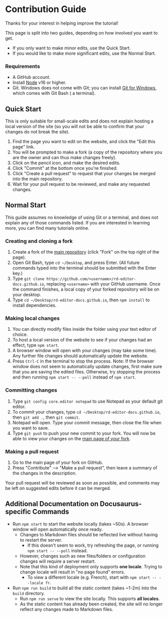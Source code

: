 # Contribution Guide

Thanks for your interest in helping improve the tutorial!

This page is split into two guides, depending on how involved you want to get.
- If you only want to make minor edits, use the Quick Start.
- If you would like to make more significant edits, use the Normal Start.

### Requirements
- A GitHub account.
- Install [Node](https://nodejs.org/en/download/) v16 or higher.
- Git. Windows does not come with Git; you can install [Git for Windows](https://gitforwindows.org/), which comes with Git Bash ( a terminal).


## Quick Start
This is only suitable for small-scale edits and does not explain hosting a local version of the site (so you will not be able to confirm that your changes do not break the site).

1. Find the page you want to edit on the website, and click the "Edit this page" link.
2. You will be prompted to make a fork (a copy of the repository where you are the owner and can thus make changes freely).
2. Click on the pencil icon, and make the desired edits.
3. Click "Commit" at the bottom once you're finished.
4. Click "Create a pull request" to request that your changes be merged into the main repository.
5. Wait for your pull request to be reviewed, and make any requested changes.


## Normal Start
This guide assumes no knowledge of using Git or a terminal, and does not explain any of those commands listed. If you are interested in learning more, you can find many tutorials online.

### Creating and cloning a fork
1. Create a fork of the [main repository](https://github.com/<username>/rd-editor-docs.github.io) (click "Fork" on the top right of the page).
2. Open Git Bash, type `cd ~/Desktop`, and press Enter. (All future commands typed into the terminal should be submitted with the Enter key.)
3. Type `git clone https://github.com/<username>/rd-editor-docs.github.io`, replacing `<username>` with your GitHub username. Once the command finishes, a local copy of your forked repository will be on your desktop.
4. Type `cd ~/Desktop/rd-editor-docs.github.io`, then `npm install` to install dependencies.

### Making local changes
1. You can directly modify files inside the folder using your text editor of choice.
2. To host a local version of the website to see if your changes had an effect, type `npm start`.
3. A browser window will open with your changes (may take some time). Any further file changes should automatically update the website.
4. Press `Ctrl-C` in the terminal to stop the process.
Note: If the browser window does not seem to automatically update changes, first make sure that you are saving the edited files. Otherwise, try stopping the process and then running `npm start -- --poll` instead of `npm start`.
 
### Committing changes
1. Type `git config core.editor notepad` to use Notepad as your default git editor.
2. To commit your changes, type `cd ~/Desktop/rd-editor-docs.github.io`, then `git add .`, then `git commit`.
3. Notepad will open. Type your commit message, then close the file when you want to save.
4. Type `git push` to push your new commit to your fork. You will now be able to view your changes on the [main page of your fork](https://github.com/<username>/rd-editor-docs.github.io).

### Making a pull request
1. Go to the main page of your fork on GitHub.
2. Press "Contribute" --> "Make a pull request", then leave a summary of the changes in the description.

Your pull request will be reviewed as soon as possible, and comments may be left on suggested edits before it can be merged.


## Additional Documentation on Docusaurus-specific Commands
- Run `npm start` to start the website locally (takes ~50s). A browser window will open automatically once ready.
	- Changes to Markdown files should be reflected live without having to restart the server.
		- If this doesn't seem to work, try refreshing the page, or running `npm start -- --poll` instead.
	- However, changes such as new files/folders or configuration changes will require a server restart.
	- Note that this kind of deployment only supports **one locale**. Trying to change locale will result in "no page found" errors.
		- To view a different locale (e.g. French), start with `npm start -- --locale fr`.
- Run `npm run build` to build all the static content (takes ~1-2m) into the `build` directory.
	- Run `npm run serve` to view the site locally. This supports **all locales**.
	- As the static content has already been created, the site will no longer reflect any changes made to Markdown files.
